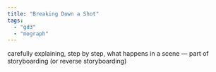 ```yaml
---
title: "Breaking Down a Shot"
tags:
  - "gd3"
  - "mograph"
---
```


carefully explaining, step by step, what happens in a scene — part of storyboarding (or reverse storyboarding)

